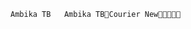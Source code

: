 	Ambika TB                                            	 A m b i k a   T B      C o u r i e r   N e w                                                      